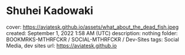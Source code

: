 # Shuhei Kadowaki

cover: https://aviatesk.github.io/assets/what_about_the_dead_fish.jpeg
created: September 1, 2022 1:58 AM (UTC)
description: nothing
folder: BOOKMRKS-MTHRFCKR / SOCIAL-MTHRFCKR / Dev-Sites
tags: Social Media, dev sites
url: https://aviatesk.github.io